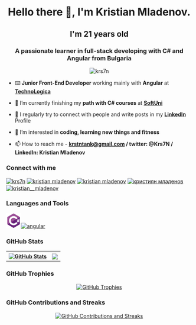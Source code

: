 <h1 align="center">Hello there 👋, I'm Kristian Mladenov.</h1>
<h2 align="center">I'm 21 years old</h2>
<h3 align="center">A passionate learner in full-stack developing with C# and Angular from Bulgaria</h3>

<p align="center"> <img src="https://komarev.com/ghpvc/?username=krs7n&label=Profile%20views&color=0e75b6&style=flat" alt="krs7n" /> </p>

- ⌨️ **Junior Front-End Developer** working mainly with **Angular** at <a href="http://www.technologica.com/" target="_blank">**TechnoLogica**</a>

- 🌱 I’m currently finishing my **path with C# courses** at <a href="https://softuni.bg/" target="_blank">**SoftUni**</a>

- 📝 I regularly try to connect with people and write posts in my <a href="https://www.linkedin.com/in/kristian-mladenov-5aaa6b246/" target="_blank">**LinkedIn**</a> Profile

- 👀 I’m interested in **coding, learning new things and fitness**

- 📫 How to reach me - **krstntank@gmail.com / twitter: @Krs7N / LinkedIn: Kristian Mladenov**

<h3 align="left">Connect with me</h3>
<p align="left">
<a href="https://twitter.com/krs7n" target="blank"><img align="center" src="https://raw.githubusercontent.com/rahuldkjain/github-profile-readme-generator/master/src/images/icons/Social/twitter.svg" alt="krs7n" height="30" width="40" /></a>
<a href="https://www.linkedin.com/in/kristian-mladenov-5aaa6b246/" target="blank"><img align="center" src="https://raw.githubusercontent.com/rahuldkjain/github-profile-readme-generator/master/src/images/icons/Social/linked-in-alt.svg" alt="kristian mladenov" height="30" width="40" /></a>
<a href="https://stackoverflow.com/users/18126073/kristian-mladenov" target="blank"><img align="center" src="https://raw.githubusercontent.com/rahuldkjain/github-profile-readme-generator/master/src/images/icons/Social/stack-overflow.svg" alt="kristian mladenov" height="30" width="40" /></a>
<a href="https://www.facebook.com/profile.php?id=100004233093938" target="blank"><img align="center" src="https://raw.githubusercontent.com/rahuldkjain/github-profile-readme-generator/master/src/images/icons/Social/facebook.svg" alt="кристиян младенов" height="30" width="40" /></a>
<a href="https://instagram.com/kristian__mladenov" target="blank"><img align="center" src="https://raw.githubusercontent.com/rahuldkjain/github-profile-readme-generator/master/src/images/icons/Social/instagram.svg" alt="kristian__mladenov" height="30" width="40" /></a>
</p>

<h3 align="left">Languages and Tools</h3>
<p align="left"><a href="https://docs.microsoft.com/en-us/dotnet/csharp/" target="_blank" rel="noreferrer"><img src="https://raw.githubusercontent.com/devicons/devicon/master/icons/csharp/csharp-original.svg" alt="csharp" width="40" height="40"/></a><a href="https://angular.dev/" target="_blank" rel="noreferrer"><img src="https://cdn.worldvectorlogo.com/logos/angular-icon.svg" alt="angular" width="40" height="40"/></a></p>

<h3 align="left">GitHub Stats</h3>

<table><tr><th><a href="#"><img align="center" src="https://camo.githubusercontent.com/765c31289dcc8be9e6dbd0a35ca5380c430320193492f20987203151b752bfe8/68747470733a2f2f6769746875622d726561646d652d73746174732e76657263656c2e6170702f6170693f757365726e616d653d6b7273376e2673686f775f69636f6e733d74727565266c6f63616c653d656e" alt="GitHub Stats" data-canonical-src="https://github-readme-stats.vercel.app/api?username=krs7n&show_icons=true&locale=en&amp;include_all_commits=true&amp;hide_border=true" style="max-width: 100%;"></a></th><th><a href="#"><img align="center" src="https://camo.githubusercontent.com/8ae10be15146790535eaaa20b88fb27d8b4d5fae575220877752a3c563fcbe9a/68747470733a2f2f6769746875622d726561646d652d73746174732e76657263656c2e6170702f6170692f746f702d6c616e67733f757365726e616d653d6b7273376e2673686f775f69636f6e733d74727565266c6f63616c653d656e266c61796f75743d636f6d70616374" data-canonical-src="https://github-readme-stats.vercel.app/api/top-langs?username=krs7n&show_icons=true&locale=en&layout=compact&amp;hide_border=true" style="max-width: 100%;"></a></th></tr></table>

<h3 align="left">GitHub Trophies</h3>

<p align="center"><a href="#"><img align="center" src="https://github-profile-trophy.vercel.app/?username=krs7n" alt="GitHub Trophies" /></a></p>

<h3 align="left">GitHub Contributions and Streaks</h3>

<p align="center"><a href="#"><img align="center" src="https://camo.githubusercontent.com/5f0acbe3e4c7b4c9b3126407cc310b5a62b4de3a41abcfdaf25e22548df508e3/68747470733a2f2f6769746875622d726561646d652d73747265616b2d73746174732e6865726f6b756170702e636f6d2f3f757365723d6b7273376e26" alt="GitHub Contributions and Streaks" data-canonical-src="https://github-readme-streak-stats.herokuapp.com/?user=krs7n&" style="max width: 100%;" /></a></p>

<!---
Krs7N/Krs7N is a ✨ special ✨ repository because its `README.md` (this file) appears on your GitHub profile.
You can click the Preview link to take a look at your changes.
--->
